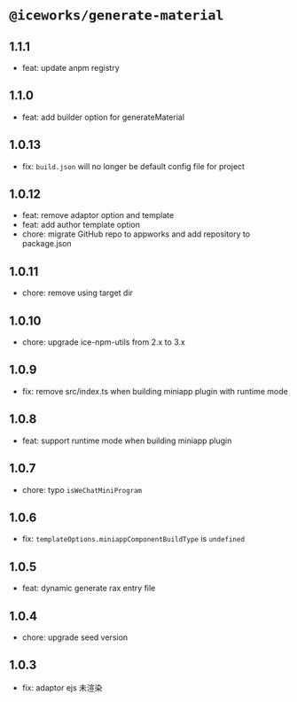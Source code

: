 # `@iceworks/generate-material`

## 1.1.1

- feat: update anpm registry

## 1.1.0

- feat: add builder option for generateMaterial

## 1.0.13

- fix: `build.json` will no longer be default config file for project

## 1.0.12

- feat: remove adaptor option and template
- feat: add author template option
- chore: migrate GitHub repo to appworks and add repository to package.json

## 1.0.11

- chore: remove using target dir

## 1.0.10

- chore: upgrade ice-npm-utils from 2.x to 3.x

## 1.0.9

- fix: remove src/index.ts when building miniapp plugin with runtime mode

## 1.0.8

- feat: support runtime mode when building miniapp plugin

## 1.0.7

- chore: typo `isWeChatMiniProgram`

## 1.0.6

- fix: `templateOptions.miniappComponentBuildType` is `undefined`

## 1.0.5

- feat: dynamic generate rax entry file

## 1.0.4

- chore: upgrade seed version

## 1.0.3

- fix: adaptor ejs 未渲染
